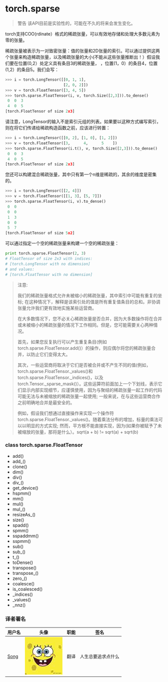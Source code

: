 

# torch.sparse

> 警告 该API目前是实验性的，可能在不久的将来会发生变化。

torch支持COO(rdinate）格式的稀疏张量，可以有效地存储和处理大多数元素为零的张量。

稀疏张量被表示为一对致密张量：值的张量和2D张量的索引。可以通过提供这两个张量来构造稀疏张量，以及稀疏张量的大小(不能从这些张量推断出！）假设我们要在位置(0,2）处定义具有条目3的稀疏张量， ，位置(1，0）的条目4，位置(1,2）的条目5。我们会写：

```py
>>> i = torch.LongTensor([[0, 1, 1],
                          [2, 0, 2]])
>>> v = torch.FloatTensor([3, 4, 5])
>>> torch.sparse.FloatTensor(i, v, torch.Size([2,3])).to_dense()
 0  0  3
 4  0  5
[torch.FloatTensor of size 2x3]
```

请注意，LongTensor的输入不是索引元组的列表。如果要以这种方式编写索引，则在将它们传递给稀疏构造函数之前，应该进行转置：

```py
>>> i = torch.LongTensor([[0, 2], [1, 0], [1, 2]])
>>> v = torch.FloatTensor([3,      4,      5    ])
>>> torch.sparse.FloatTensor(i.t(), v, torch.Size([2,3])).to_dense()
 0  0  3
 4  0  5
[torch.FloatTensor of size 2x3]
```

您还可以构建混合稀疏张量，其中只有第一个n维是稀疏的，其余的维度是密集的。

```py
>>> i = torch.LongTensor([[2, 4]])
>>> v = torch.FloatTensor([[1, 3], [5, 7]])
>>> torch.sparse.FloatTensor(i, v).to_dense()
 0  0
 0  0
 1  3
 0  0
 5  7
[torch.FloatTensor of size 5x2]
```

可以通过指定一个空的稀疏张量来构建一个空的稀疏张量：

```py
print torch.sparse.FloatTensor(2, 3)
# FloatTensor of size 2x3 with indices:
# [torch.LongTensor with no dimension]
# and values:
# [torch.FloatTensor with no dimension]
```

> 注意:
> 
> 我们的稀疏张量格式允许未被缩小的稀疏张量，其中索引中可能有重复的坐标; 在这种情况下，解释是该索引处的值是所有重复值条目的总和。非协调张量允许我们更有效地实施某些运营商。
> 
> 在大多数情况下，您不必关心稀疏张量是否合并，因为大多数操作将在合并或未被缩小的稀疏张量的情况下工作相同。但是，您可能需要关心两种情况。
> 
> 首先，如果您反复执行可以产生重复条目(例如torch.sparse.FloatTensor.add()）的操作，则应偶尔将您的稀疏张量合并，以防止它们变得太大。
> 
> 其次，一些运营商将取决于它们是否被合并或不产生不同的值(例如， torch.sparse.FloatTensor._values()和 torch.sparse.FloatTensor._indices()，以及 torch.Tensor._sparse_mask()）。这些运算符前面加上一个下划线，表示它们显示内部实现细节，应谨慎使用，因为与聚结的稀疏张量一起工作的代码可能无法与未被缩放的稀疏张量一起使用; 一般来说，在与这些运营商合作之前明确地合并是最安全的。
> 
> 例如，假设我们想通过直接操作来实现一个操作符torch.sparse.FloatTensor._values()。随着乘法分布的增加，标量的乘法可以以明显的方式实现; 然而，平方根不能直接实现，因为(如果你被赋予了未被缩放的张量，那将是什么）。sqrt(a + b) != sqrt(a) + sqrt(b)

### class torch.sparse.FloatTensor

*   add()
*   add_()
*   clone()
*   dim()
*   div()
*   div_()
*   get_device()
*   hspmm()
*   mm()
*   mul()
*   mul_()
*   resizeAs_()
*   size()
*   spadd()
*   spmm()
*   sspaddmm()
*   sspmm()
*   sub()
*   sub_()
*   t_()
*   toDense()
*   transpose()
*   transpose_()
*   zero_()
*   coalesce()
*   is_coalesced()
*   _indices()
*   _values()
*   _nnz()

### 译者署名

| 用户名 | 头像 | 职能 | 签名 |
| --- | --- | --- | --- |
| [Song](https://ptorch.com) | ![](img/2018033000352689884.jpeg) | 翻译 | 人生总要追求点什么 |

